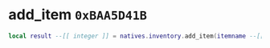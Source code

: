# add_item `0xBAA5D41B`

```lua
local result --[[ integer ]] = natives.inventory.add_item(itemname --[[ string ]], actor --[[ number ]], unk1 --[[ number ]])
```